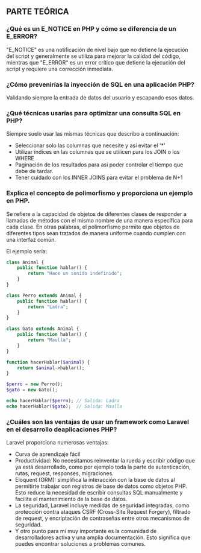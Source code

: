 ## PARTE TEÓRICA

### ¿Qué es un E_NOTICE en PHP y cómo se diferencia de un E_ERROR?
"E_NOTICE" es una notificación de nivel bajo que no detiene la ejecución del script y generalmente se utiliza para mejorar la calidad del código, mientras que "E_ERROR" es un error crítico que detiene la ejecución del script y requiere una corrección inmediata.

### ¿Cómo prevenirías la inyección de SQL en una aplicación PHP?

Validando siempre la entrada de datos del usuario y escapando esos datos.

### ¿Qué técnicas usarías para optimizar una consulta SQL en PHP?

Siempre suelo usar las mismas técnicas que describo a continuación:
- Seleccionar solo las  columnas que necesite y así evitar el '*'
- Utilizar índices en las columnas que se utilicen para los JOIN o los WHERE
- Paginación de los resultados para asi poder controlar el tiempo que debe de tardar.
- Tener cuidado con los INNER JOINS para evitar el problema de N+1

### Explica el concepto de polimorfismo y proporciona un ejemplo en PHP.

Se refiere a la capacidad de objetos de diferentes clases de responder a llamadas de métodos con el mismo nombre de una manera específica para cada clase. En otras palabras, el polimorfismo permite que objetos de diferentes tipos sean tratados de manera uniforme cuando cumplen con una interfaz común.

El ejemplo sería:

```php
class Animal {
    public function hablar() {
        return "Hace un sonido indefinido";
    }
}

class Perro extends Animal {
    public function hablar() {
        return "Ladra";
    }
}

class Gato extends Animal {
    public function hablar() {
        return "Maulla";
    }
}

function hacerHablar($animal) {
    return $animal->hablar();
}

$perro = new Perro();
$gato = new Gato();

echo hacerHablar($perro); // Salida: Ladra
echo hacerHablar($gato);  // Salida: Maulla
```

### ¿Cuáles son las ventajas de usar un framework como Laravel en el desarrollo deaplicaciones PHP?

Laravel proporciona numerosas ventajas:

- Curva de aprendizaje fácil
- Productividad:  No necesitamos reinventar la rueda y escribir código que ya está desarrollado, como por ejemplo toda la parte de autenticación, rutas, request, responses, migraciones.
- Eloquent (ORM): simplifica la interacción con la base de datos al permitirte trabajar con registros de base de datos como objetos PHP. Esto reduce la necesidad de escribir consultas SQL manualmente y facilita el mantenimiento de la base de datos.
- La seguridad, Laravel incluye medidas de seguridad integradas, como protección contra ataques CSRF (Cross-Site Request Forgery), filtrado de request, y encriptación de contraseñas entre otros mecanismos  de seguridad.
- Y otro punto para mí muy importante es la comunidad de desarrolladores activa y una amplia documentación. Esto significa que puedes encontrar soluciones a problemas comunes.